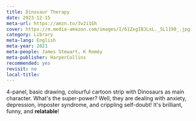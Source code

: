```yaml
---
title: Dinosaur Therapy
date: 2023-12-15
meta-url: https://amzn.to/3v2i1Gh
cover: https://m.media-amazon.com/images/I/61ZxgIBJLxL._SL1198_.jpg
category: Library
meta-lang: English
meta-year: 2021
meta-people: James Stewart, K Roméy
meta-publisher: HarperCollins
recommended: yes
revisit: no
local-title:
---
```


4-panel, basic drawing, colourful cartoon strip with Dinosaurs as main character. What's the super-power? Well, they are dealing with anxiety, depression, imposter syndrome, and crippling self-doubt! It's brilliant, funny, and **relatable**!
